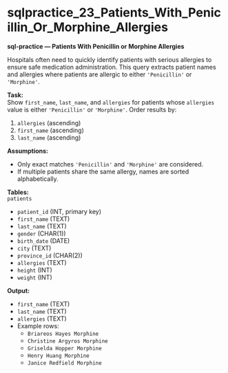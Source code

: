 # sqlpractice_23_Patients_With_Penicillin_Or_Morphine_Allergies

**sql-practice — Patients With Penicillin or Morphine Allergies**  

Hospitals often need to quickly identify patients with serious allergies to ensure safe medication administration. This query extracts patient names and allergies where patients are allergic to either `'Penicillin'` or `'Morphine'`.  

**Task:**  
Show `first_name`, `last_name`, and `allergies` for patients whose `allergies` value is either `'Penicillin'` or `'Morphine'`. Order results by:  
1. `allergies` (ascending)  
2. `first_name` (ascending)  
3. `last_name` (ascending)  

**Assumptions:**  
- Only exact matches `'Penicillin'` and `'Morphine'` are considered.  
- If multiple patients share the same allergy, names are sorted alphabetically.  

**Tables:**  
`patients`  
- `patient_id` (INT, primary key)  
- `first_name` (TEXT)  
- `last_name` (TEXT)  
- `gender` (CHAR(1))  
- `birth_date` (DATE)  
- `city` (TEXT)  
- `province_id` (CHAR(2))  
- `allergies` (TEXT)  
- `height` (INT)  
- `weight` (INT)  

**Output:**  
- `first_name` (TEXT)  
- `last_name` (TEXT)  
- `allergies` (TEXT)  
- Example rows:  
  - `Briareos Hayes Morphine`  
  - `Christine Argyros Morphine`  
  - `Griselda Hopper Morphine`  
  - `Henry Huang Morphine`  
  - `Janice Redfield Morphine`  